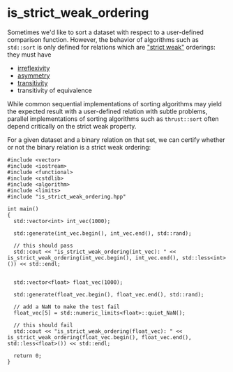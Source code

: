is_strict_weak_ordering
=======================

Sometimes we'd like to sort a dataset with respect to a user-defined comparison function. However, the behavior of algorithms such as `std::sort` is only
defined for relations which are ["strict weak"](http://en.wikipedia.org/wiki/Strict_weak_ordering) orderings: they must have

  * [irreflexivity](http://en.wikipedia.org/wiki/Reflexive_relation)
  * [asymmetry](http://en.wikipedia.org/wiki/Asymmetric_relation)
  * [transitivity](http://en.wikipedia.org/wiki/Transitive_relation)
  * transitivity of equivalence

While common sequential implementations of sorting algorithms may yield the expected result with a user-defined relation with subtle problems, parallel implementations of sorting algorithms such as `thrust::sort` often depend critically on the strict weak property.

For a given dataset and a binary relation on that set, we can certify whether or not the binary relation is a strict weak ordering:

```
#include <vector>
#include <iostream>
#include <functional>
#include <cstdlib>
#include <algorithm>
#include <limits>
#include "is_strict_weak_ordering.hpp"

int main()
{
  std::vector<int> int_vec(1000);

  std::generate(int_vec.begin(), int_vec.end(), std::rand);

  // this should pass
  std::cout << "is_strict_weak_ordering(int_vec): " << is_strict_weak_ordering(int_vec.begin(), int_vec.end(), std::less<int>()) << std::endl;

  
  std::vector<float> float_vec(1000);

  std::generate(float_vec.begin(), float_vec.end(), std::rand);

  // add a NaN to make the test fail
  float_vec[5] = std::numeric_limits<float>::quiet_NaN();

  // this should fail
  std::cout << "is_strict_weak_ordering(float_vec): " << is_strict_weak_ordering(float_vec.begin(), float_vec.end(), std::less<float>()) << std::endl;

  return 0;
}

```

